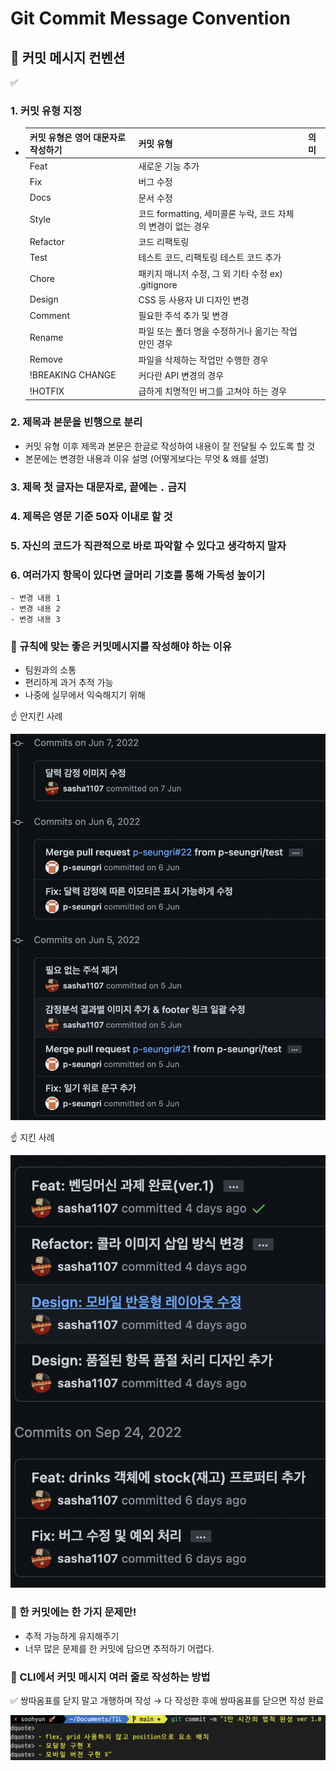 # Git Commit Message Convention

## 🖤 커밋 메시지 컨벤션

<aside>
✅

### 1. 커밋 유형 지정


- | 커밋 유형은 영어 대문자로 작성하기 | 커밋 유형                                                    | 의미 |
  | ---------------------------------- | ------------------------------------------------------------ | ---- |
  | Feat                               | 새로운 기능 추가                                             |
  | Fix                                | 버그 수정                                                    |
  | Docs                               | 문서 수정                                                    |
  | Style                              | 코드 formatting, 세미콜론 누락, 코드 자체의 변경이 없는 경우 |
  | Refactor                           | 코드 리팩토링                                                |
  | Test                               | 테스트 코드, 리팩토링 테스트 코드 추가                       |
  | Chore                              | 패키지 매니저 수정, 그 외 기타 수정 ex) .gitignore           |
  | Design                             | CSS 등 사용자 UI 디자인 변경                                 |
  | Comment                            | 필요한 주석 추가 및 변경                                     |
  | Rename                             | 파일 또는 폴더 명을 수정하거나 옮기는 작업만인 경우          |
  | Remove                             | 파일을 삭제하는 작업만 수행한 경우                           |
  | !BREAKING CHANGE                   | 커다란 API 변경의 경우                                       |
  | !HOTFIX                            | 급하게 치명적인 버그를 고쳐야 하는 경우                      |

### 2. 제목과 본문을 빈행으로 분리

- 커밋 유형 이후 제목과 본문은 한글로 작성하여 내용이 잘 전달될 수 있도록 할 것
- 본문에는 변경한 내용과 이유 설명 (어떻게보다는 무엇 & 왜를 설명)

### 3. 제목 첫 글자는 대문자로, 끝에는 `.` 금지

### 4. 제목은 영문 기준 50자 이내로 할 것

### 5. 자신의 코드가 직관적으로 바로 파악할 수 있다고 생각하지 말자

### 6. 여러가지 항목이 있다면 글머리 기호를 통해 가독성 높이기

```
- 변경 내용 1
- 변경 내용 2
- 변경 내용 3
```

</aside>

### 🖤 규칙에 맞는 좋은 커밋메시지를 작성해야 하는 이유

- 팀원과의 소통
- 편리하게 과거 추적 가능
- 나중에 실무에서 익숙해지기 위해

<aside>
☝ 안지킨 사례

![안지킨 사례](image/rulebreak.png)

</aside>

<aside>
☝ 지킨 사례

![지킨 사례](image/ruleobey.png)

</aside>

### 🖤 한 커밋에는 한 가지 문제만!

- 추적 가능하게 유지해주기
- 너무 많은 문제를 한 커밋에 담으면 추적하기 어렵다.

### 🖤 CLI에서 커밋 메시지 여러 줄로 작성하는 방법

✅ 쌍따옴표를 닫지 말고 개행하며 작성 → 다 작성한 후에 쌍따옴표를 닫으면 작성 완료

![커밋 여러줄](image/commitLines.png)
